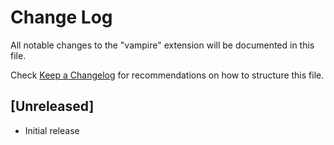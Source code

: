 # Change Log

All notable changes to the "vampire" extension will be documented in this file.

Check [Keep a Changelog](http://keepachangelog.com/) for recommendations on how to structure this file.

## [Unreleased]

- Initial release
